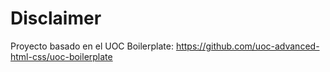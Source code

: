 # Disclaimer

Proyecto basado en el UOC Boilerplate: https://github.com/uoc-advanced-html-css/uoc-boilerplate 